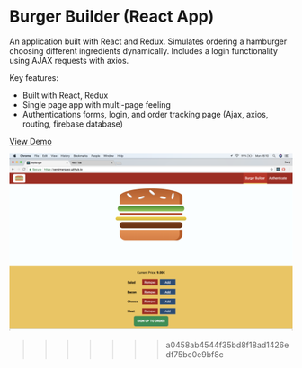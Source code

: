 # Burger Builder (React App)

An application built with React and Redux. Simulates ordering a hamburger choosing different ingredients dynamically. Includes a login functionality using AJAX requests with axios.

Key features: 
- Built with React, Redux
- Single page app with multi-page feeling
- Authentications forms, login, and order tracking page (Ajax, axios, routing, firebase database)

[View Demo](https://sergimarquez.github.io/burger-builder)

![project screenshot](/screenshot.jpg?raw=true "Burger Builder App Screenshot.")
>>>>>>> a0458ab4544f35bd8f18ad1426edf75bc0e9bf8c
